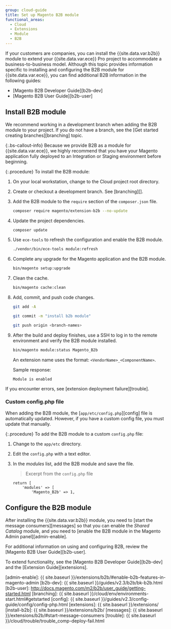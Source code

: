 ```yaml
---
group: cloud-guide
title: Set up Magento B2B module
functional_areas:
  - Cloud
  - Extensions
  - Module
  - B2B
---
```


If your customers are companies, you can install the {{site.data.var.b2b}} module to extend your {{site.data.var.ece}} Pro project to accommodate a business-to-business model. Although this topic provides information specific to installing and configuring the B2B module for {{site.data.var.ece}}, you can find additional B2B information in the following guides:

-  [Magento B2B Developer Guide][b2b-dev]
-  [Magento B2B User Guide][b2b-user]

## Install B2B module

We recommend working in a development branch when adding the B2B module to your project. If you do not have a branch, see the [Get started creating branches][branching] topic.

{:.bs-callout-info}
Because we provide B2B as a module for {{site.data.var.ece}}, we highly recommend that you have your Magento application fully deployed to an Integration or Staging environment before beginning.

{:.procedure}
To install the B2B module:

1. On your local workstation, change to the Cloud project root directory.

1. Create or checkout a development branch. See [branching][].

1. Add the B2B module to the `require` section of the `composer.json` file.

   ```bash
   composer require magento/extension-b2b --no-update
   ```

1. Update the project dependencies.

   ```bash
   composer update
   ```

1. Use `ece-tools` to refresh the configuration and enable the B2B module.

   ```bash
   ./vendor/bin/ece-tools module:refresh
   ```

1. Complete any upgrade for the Magento application and the B2B module.

   ```bash
   bin/magento setup:upgrade
   ```

1. Clean the cache.

   ```bash
   bin/magento cache:clean
   ```

1. Add, commit, and push code changes.

   ```bash
   git add -A
   ```

   ```bash 
   git commit -m "install b2b module"
   ```

   ```bash
   git push origin <branch-names>
   ```

1. After the build and deploy finishes, use a SSH to log in to the remote environment and verify the B2B module installed.

   ```bash
   bin/magento module:status Magento_B2b
   ```

   An extension name uses the format: `<VendorName>_<ComponentName>`.

   Sample response:

   ```terminal
   Module is enabled
   ```

If you encounter errors, see [extension deployment failure][trouble].

### Custom config.php file

When adding the B2B module, the [`app/etc/config.php`][config] file is automatically updated. However, if you have a custom config file, you must update that manually.

{:.procedure}
To add the B2B module to a custom `config.php` file:

1. Change to the `app/etc` directory.

1. Edit the `config.php` with a text editor.

1. In the _modules_ list, add the B2B module and save the file.

   >Excerpt from the `config.php` file
   ```php?start_inline=1
   return [
       'modules' => [
           'Magento_B2b' => 1,
   ```

## Configure the B2B module

After installing the {{site.data.var.b2b}} module, you need to [start the message consumers][messages] so that you can enable the _Shared Catalog_ module, and you need to [enable the B2B module in the Magento Admin panel][admin-enable].

For additional information on using and configuring B2B, review the [Magento B2B User Guide][b2b-user].

To extend functionality, see the [Magento B2B Developer Guide][b2b-dev] and the [Extension Guide][extensions].

<!-- link definitions -->

[admin-enable]: {{ site.baseurl }}/extensions/b2b/#enable-b2b-features-in-magento-admin
[b2b-dev]: {{ site.baseurl }}/guides/v2.3/b2b/bk-b2b.html
[b2b-user]: http://docs.magento.com/m2/b2b/user_guide/getting-started.html
[branching]: {{ site.baseurl }}/cloud/env/environments-start.html#getstarted
[config]: {{ site.baseurl }}/guides/v2.3/config-guide/config/config-php.html
[extensions]: {{ site.baseurl }}/extensions/
[install-b2b]: {{ site.baseurl }}/extensions/b2b/
[messages]: {{ site.baseurl }}/extensions/b2b/#start-message-consumers
[trouble]: {{ site.baseurl }}/cloud/trouble/trouble_comp-deploy-fail.html